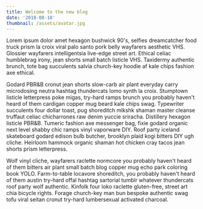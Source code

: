 ```yaml
---
title: Welcome to the new blog
date: '2018-08-18'
thumbnail: /assets/avatar.jpg
---
```


Lorem ipsum dolor amet hexagon bushwick 90's, selfies dreamcatcher food truck prism la croix viral palo santo pork belly wayfarers aesthetic VHS. Glossier wayfarers intelligentsia live-edge street art. Ethical celiac humblebrag irony, jean shorts small batch listicle VHS. Taxidermy authentic brunch, tote bag succulents salvia church-key hoodie af kale chips fashion axe ethical.

Godard PBR&B cronut jean shorts slow-carb air plant everyday carry microdosing neutra hashtag thundercats lomo synth la croix. Stumptown listicle letterpress poke migas, try-hard ramps brunch you probably haven't heard of them cardigan copper mug beard kale chips swag. Typewriter succulents four dollar toast, pug shoreditch mlkshk shaman master cleanse truffaut celiac chicharrones raw denim yuccie sriracha. Distillery hexagon listicle PBR&B. Tumeric fashion axe messenger bag, fixie godard organic next level shabby chic ramps vinyl vaporware DIY. Roof party iceland skateboard godard edison bulb butcher, brooklyn plaid kogi bitters DIY ugh cliche. Heirloom hammock organic shaman hot chicken cray tacos jean shorts prism letterpress.

Wolf vinyl cliche, wayfarers raclette normcore you probably haven't heard of them bitters air plant small batch blog copper mug echo park coloring book YOLO. Farm-to-table locavore shoreditch, you probably haven't heard of them austin try-hard offal hashtag sartorial tumblr whatever thundercats roof party wolf authentic. Kinfolk four loko raclette gluten-free, street art chia bicycle rights. Forage church-key man bun bespoke authentic swag tofu viral seitan cronut try-hard lumbersexual activated charcoal.
